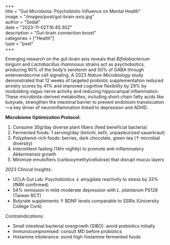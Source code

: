 +++  
title = "Gut Microbiota: Psychobiotic Influence on Mental Health"  
image = "/images/post/gut-brain-axis.jpg"  
author = "Sedat"  
date = "2023-11-02T16:45:30Z"  
description = "Gut-brain connection boost"  
categories = ["Health"]  
type = "post"  
+++  

Emerging research on the gut-brain axis reveals that *Bifidobacterium longum* and *Lactobacillus rhamnosus* strains act as psychobiotics, producing 90% of the body’s serotonin and 50% of GABA through enteroendocrine cell signaling. A 2023 *Nature Microbiology* study demonstrated that 12 weeks of targeted probiotic supplementation reduced anxiety scores by 41% and improved cognitive flexibility by 29% by modulating vagus nerve activity and reducing hippocampal inflammation. These microbiota-derived metabolites, including short-chain fatty acids like butyrate, strengthen the intestinal barrier to prevent endotoxin translocation—a key driver of neuroinflammation linked to depression and ADHD.  

**Microbiome Optimization Protocol:**  
1. Consume 30g/day diverse plant fibers (feed beneficial bacteria)  
2. Fermented foods: 1 serving/day (kimchi, kefir, unpasteurized sauerkraut)  
3. Polyphenol-rich foods: berries, dark chocolate, green tea (↑ microbial diversity)  
4. Intermittent fasting (14hr nightly) to promote anti-inflammatory *Akkermansia* growth  
5. Minimize emulsifiers (carboxymethylcellulose) that disrupt mucus layers  

*2023 Clinical Insights:*  
- UCLA Gut Lab: Psychobiotics ↓ amygdala reactivity to stress by 33% (fMRI confirmed)  
- 54% remission in mild-moderate depression with *L. plantarum* PS128 (Taiwan RCT)  
- Butyrate supplements ↑ BDNF levels comparable to SSRIs (University College Cork)  

*Contraindications:*  
- Small intestinal bacterial overgrowth (SIBO): avoid prebiotics initially  
- Immunocompromised: consult MD before probiotics  
- Histamine intolerance: avoid high-histamine fermented foods  
